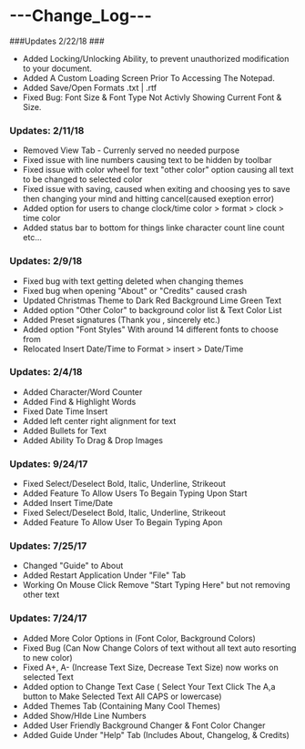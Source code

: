 # ---Change_Log---

###Updates 2/22/18 ###
 - Added Locking/Unlocking Ability, to prevent unauthorized modification to your document.
 - Added A Custom Loading Screen Prior To Accessing The Notepad.
 - Added Save/Open Formats .txt | .rtf 
 - Fixed Bug: Font Size & Font Type Not Activly Showing Current Font & Size.

### Updates: 2/11/18 ###
 - Removed View Tab - Currenly served no needed purpose
 - Fixed issue with line numbers causing text to be hidden by toolbar
 - Fixed issue with color wheel for text "other color" option causing all text to be changed to selected color
 - Fixed issue with saving, caused when exiting and choosing yes to save then changing your mind and hitting cancel(caused exeption error)
 - Added option for users to change clock/time color > format > clock > time color
 - Added status bar to bottom for things linke character count line count etc...

### Updates: 2/9/18 ###
- Fixed bug with text getting deleted when changing themes
- Fixed bug when opening "About" or "Credits" caused crash
- Updated Christmas Theme to Dark Red Background Lime Green Text
- Added option "Other Color" to background color list & Text Color List
- Added Preset signatures (Thank you , sincerely etc.)
- Added option "Font Styles" With around 14 different fonts to choose from
- Relocated Insert Date/Time to Format > insert > Date/Time

### Updates: 2/4/18 ###
- Added Character/Word Counter
- Added Find & Highlight Words 
- Fixed Date Time Insert
- Added left center right alignment for text
- Added Bullets for Text
- Added Ability To Drag & Drop Images

### Updates: 9/24/17 ###
- Fixed Select/Deselect Bold, Italic, Underline, Strikeout
- Added Feature To Allow Users To Begain Typing Upon Start
- Added Insert Time/Date 
- Fixed Select/Deselect Bold, Italic, Underline, Strikeout
- Added Feature To Allow User To Begain Typing Apon

### Updates: 7/25/17 ###
- Changed "Guide" to About
- Added Restart Application Under "File" Tab
- Working On Mouse Click Remove "Start Typing Here" but not removing other text

### Updates: 7/24/17 ###
- Added More Color Options in (Font Color, Background Colors)
- Fixed Bug (Can Now Change Colors of text without all text auto resorting to new color)
- Fixed A+, A- (Increase Text Size, Decrease Text Size) now works on selected Text
- Added option to Change Text Case ( Select Your Text Click The A,a button to Make Selected Text All CAPS or lowercase)
- Added Themes Tab (Containing Many Cool Themes)
- Added Show/HIde Line Numbers
- Added User Friendly Background Changer & Font Color Changer
- Added Guide Under "Help" Tab (Includes About, Changelog, & Credits) 
